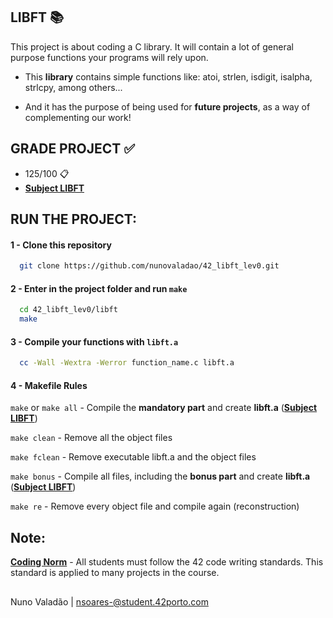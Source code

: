 
## LIBFT 📚

This project is about coding a C library.
It will contain a lot of general purpose functions your programs will rely upon.

  - This **library** contains simple functions like: atoi, strlen, isdigit, isalpha, strlcpy, among others...

  - And it has the purpose of being used for **future projects**, as a way of complementing our work!

## GRADE PROJECT ✅
- 125/100 📋
- [**Subject LIBFT**](https://github.com/nunovaladao/42_libft_lev0/blob/main/extras/en.subject.pdf) 

## RUN THE PROJECT:

#### 1 - Clone this repository
```bash
  git clone https://github.com/nunovaladao/42_libft_lev0.git
```

#### 2 - Enter in the project folder and run `make` 

```bash
  cd 42_libft_lev0/libft
  make 
```

#### 3 - Compile your functions with `libft.a`  

```bash
  cc -Wall -Wextra -Werror function_name.c libft.a  
```

#### 4 - Makefile Rules

`make` or `make all` - Compile the **mandatory part** and create **libft.a** ([**Subject LIBFT**](https://github.com/nunovaladao/42_libft_lev0/blob/main/extras/en.subject.pdf))

`make clean` - Remove all the object files

`make fclean` - Remove executable libft.a and the object files

`make bonus` - Compile all files, including the **bonus part** and create **libft.a** ([**Subject LIBFT**](https://github.com/nunovaladao/42_libft_lev0/blob/main/extras/en.subject.pdf))

`make re` - Remove every object file and compile again (reconstruction)

## Note:

[**Coding Norm**](https://github.com/nunovaladao/42_libft_lev0/blob/main/extras/en_norm.pdf) - All students must follow the 42 code writing standards. This standard is applied to many projects in the course.
##
Nuno Valadão | nsoares-@student.42porto.com 





    



